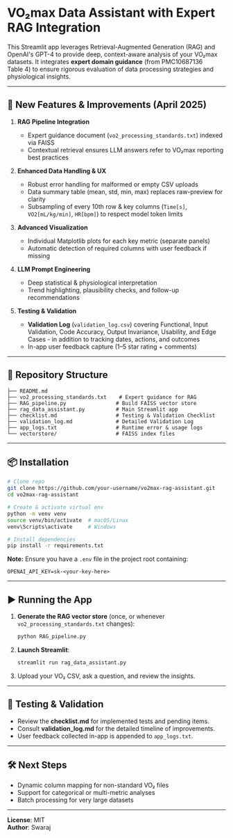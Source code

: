 # VO₂max Data Assistant with Expert RAG Integration

This Streamlit app leverages Retrieval-Augmented Generation (RAG) and OpenAI's GPT-4 to provide deep, context-aware analysis of your VO₂max datasets. It integrates **expert domain guidance** (from PMC10687136 Table 4) to ensure rigorous evaluation of data processing strategies and physiological insights.

---

## 🚀 New Features & Improvements (April 2025)

1. **RAG Pipeline Integration**  
   - Expert guidance document (`vo2_processing_standards.txt`) indexed via FAISS
   - Contextual retrieval ensures LLM answers refer to VO₂max reporting best practices

2. **Enhanced Data Handling & UX**  
   - Robust error handling for malformed or empty CSV uploads  
   - Data summary table (mean, std, min, max) replaces raw-preview for clarity  
   - Subsampling of every 10th row & key columns (`Time[s]`, `VO2[mL/kg/min]`, `HR[bpm]`) to respect model token limits

3. **Advanced Visualization**  
   - Individual Matplotlib plots for each key metric (separate panels)  
   - Automatic detection of required columns with user feedback if missing

4. **LLM Prompt Engineering**  
   - Deep statistical & physiological interpretation  
   - Trend highlighting, plausibility checks, and follow-up recommendations

5. **Testing & Validation**  
   - **Validation Log** (`validation_log.csv`) covering Functional, Input Validation, Code Accuracy, Output Invariance, Usability, and Edge Cases - in addition to tracking dates, actions, and outcomes  
   - In-app user feedback capture (1–5 star rating + comments)

---

## 📁 Repository Structure

```
├── README.md
├── vo2_processing_standards.txt    # Expert guidance for RAG
├── RAG_pipeline.py                # Build FAISS vector store
├── rag_data_assistant.py          # Main Streamlit app
├── checklist.md                   # Testing & Validation Checklist
├── validation_log.md              # Detailed Validation Log
├── app_logs.txt                   # Runtime error & usage logs
└── vectorstore/                   # FAISS index files
```

---

## 📦 Installation

```bash
# Clone repo
git clone https://github.com/your-username/vo2max-rag-assistant.git
cd vo2max-rag-assistant

# Create & activate virtual env
python -m venv venv
source venv/bin/activate  # macOS/Linux
venv\Scripts\activate     # Windows

# Install dependencies
pip install -r requirements.txt
```  

**Note:** Ensure you have a `.env` file in the project root containing:
```env
OPENAI_API_KEY=sk-<your-key-here>
```

---

## ▶️ Running the App

1. **Generate the RAG vector store** (once, or whenever `vo2_processing_standards.txt` changes):
   ```bash
   python RAG_pipeline.py
   ```

2. **Launch Streamlit**:
   ```bash
   streamlit run rag_data_assistant.py
   ```

3. Upload your VO₂ CSV, ask a question, and review the insights.

---

## 🧪 Testing & Validation

- Review the **checklist.md** for implemented tests and pending items.  
- Consult **validation_log.md** for the detailed timeline of improvements.  
- User feedback collected in-app is appended to `app_logs.txt`.

---

## 🛠️ Next Steps

- Dynamic column mapping for non-standard VO₂ files  
- Support for categorical or multi-metric analyses  
- Batch processing for very large datasets  

---

**License**: MIT  
**Author**: Swaraj  